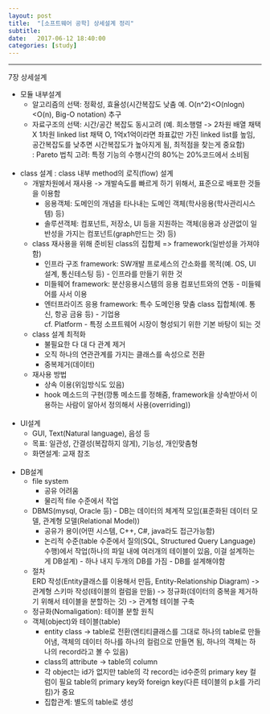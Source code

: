 ```yaml
---
layout: post
title:  "[소프트웨어 공학] 상세설계 정리"
subtitle:
date:   2017-06-12 18:40:00
categories: [study]
---
```


* * *

7장 상세설계

- 모듈 내부설계
	- 알고리즘의 선택: 정확성, 효율성(시간복잡도 낮춤 예. O(n^2)<O(nlogn)<O(n), Big-O notation) 추구
	- 자료구조의 선택: 시간/공간 복잡도 동시고려 (예. 희소행렬 -> 2차원 배열 채택X 1차원 linked list 채택 O, 1억x1억이라면 좌표값만 가진 linked list를 높임, 공간복잡도를 낮추면 시간복잡도가 높아지게 됨, 최적점을 찾는게 중요함)
	<br>: Pareto 법칙 고려: 특정 기능의 수행시간의 80%는 20%코드에서 소비됨<br><br>
- class 설계 : class 내부 method의 로직(flow) 설계
	- 개발차원에서 재사용 -> 개발속도를 빠르게 하기 위해서, 표준으로 배포한 것들을 이용함
		- 응용객체: 도메인의 개념을 타나내는 도메인 객체(학사응용(학사관리시스템) 등)
		- 솔루션객체: 컴포넌트, 저장소, UI 등을 지원하는 객체(응용과 상관없이 일반성을 가지는 컴포넌트(graph만드는 것) 등)
	- class 재사용을 위해 준비된 class의 집합체 => framework(일반성을 가져야함)
		- 인프라 구조 framework: SW개발 프로세스의 간소화를 목적(예. OS, UI설계, 통신테스팅 등) - 인프라를 만들기 위한 것
		- 미들웨어 framework: 분산응용시스템의 응용 컴포넌트와의 연동 - 미들웨어를 사서 이용
		- 엔터프라이즈 응용 framework: 특수 도메인용 맞춤 class 집합체(예. 통신, 항공 금융 등) - 기업용
		<br> cf. Platform - 특정 소프트웨어 시장이 형성되기 위한 기본 바탕이 되는 것
	- class 설계 최적화
		- 불필요한 다 대 다 관계 제거
		- 오직 하나의 연관관계를 가지는 클래스를 속성으로 전환
		- 중복제거(데이터)
	- 재사용 방법
		- 상속 이용(위임방식도 있음)
		- hook 메소드의 구현(깡통 메소드를 정해줌, framework을 상속받아서 이용하는 사람이 알아서 정의해서 사용(overriding))<br><br>
- UI설계
	- GUI, Text(Natural language), 음성 등
	- 목표: 일관성, 간결성(복잡하지 않게), 기능성, 개인맞춤형
	- 화면설계: 교재 참조<br><br>
- DB설계
	- file system
		- 공유 어려움
		- 물리적 file 수준에서 작업
	- DBMS(mysql, Oracle 등) - DB는 데이터의 체계적 모임(표준화된 데이터 모델, 관계형 모델(Relational Model))
		- 공유가 용이(어떤 시스템, C++, C#, java라도 접근가능함)
		- 논리적 수준(table 수준에서 질의(SQL, Structured Query Language) 수행)에서 작업(하나의 파일 내에 여러개의 테이블이 있음, 이걸 설계하는 게 DB설계) - 하나 내지 두개의 DB를 가짐 - DB를 설계해야함
	- 절차
	<br>ERD 작성(Entity클래스를 이용해서 만듬, Entity-Relationship Diagram) -> 관계형 스키마 작성(테이블의 컬럼을 만듦) -> 정규화(데이터의 중복을 제거하기 위해서 테이블을 분할하는 것) -> 관계형 테이블 구축
	- 정규화(Nomaligation): 테이블 분할 원칙
	- 객체(object)와 테이블(table)
		- entity class -> table로 전환(엔티티클래스를 그대로 하나의 table로 만들어냄, 객체의 데이터 하나를 하나의 컬럼으로 만들면 됨, 하나의 객체는 하나의 record라고 볼 수 있음)
		- class의 attribute -> table의 column
		- 각 object는 id가 없지만 table의 각 record는 id수준의 primary key 컬럼이 필요
		table의 primary key와 foreign key(다른 테이블의 p.k를 가리킴)가 중요
		- 집합관계: 별도의 table로 생성